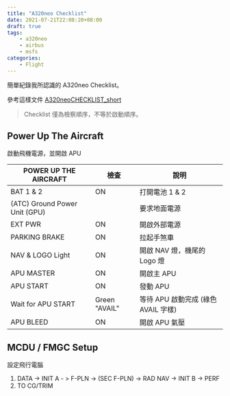 ```yaml
---
title: "A320neo Checklist"
date: 2021-07-21T22:08:20+08:00
draft: true
tags: 
    - a320neo
    - airbus
    - msfs
categories:
    - Flight
---
```


簡單紀錄我所認識的 A320neo Checklist。

<!--more-->

參考這樣文件 [A320neoCHECKLIST_short](https://github.com/TonyPepeBear/ImageBed/raw/main/A320neo%20CHECKLIST_short.pdf)

> Checklist 僅為檢察順序，不等於啟動順序。

## Power Up The Aircraft

啟動飛機電源，並開啟 APU

| POWER UP THE AIRCRAFT         | 檢查          | 說明                                |
| ----------------------------- | ------------- | ----------------------------------- |
| BAT 1 & 2                     | ON            | 打開電池 1 & 2                      |
| (ATC) Ground Power Unit (GPU) |               | 要求地面電源                        |
| EXT PWR                       | ON            | 開啟外部電源                        |
| PARKING BRAKE                 | ON            | 拉起手煞車                          |
| NAV & LOGO Light              | ON            | 開啟 NAV 燈，機尾的 Logo 燈         |
| APU MASTER                    | ON            | 開啟主 APU                          |
| APU START                     | ON            | 發動 APU                            |
| Wait for APU START            | Green "AVAIL" | 等待 APU 啟動完成 (綠色 AVAIL 字樣) |
| APU BLEED                     | ON            | 開啟 APU 氣壓                       |

## MCDU / FMGC Setup

設定飛行電腦

1. DATA -> INIT A - > F-PLN -> (SEC F-PLN) -> RAD NAV -> INIT B -> PERF
2. TO CG/TRIM
